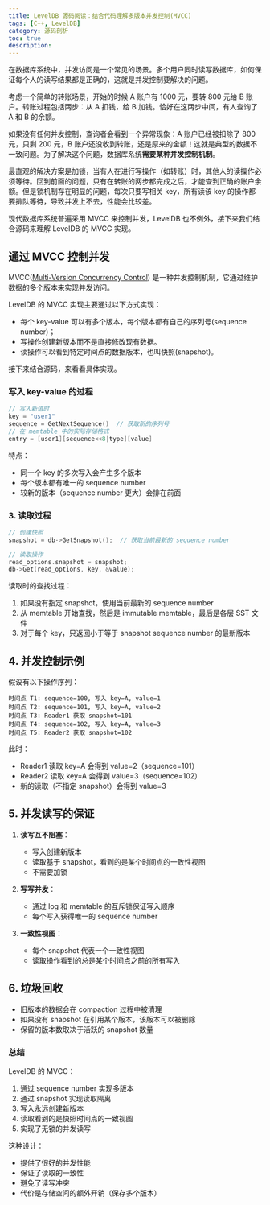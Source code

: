 ```yaml
---
title: LevelDB 源码阅读：结合代码理解多版本并发控制(MVCC)
tags: [C++, LevelDB]
category: 源码剖析
toc: true
description: 
---
```


在数据库系统中，并发访问是一个常见的场景。多个用户同时读写数据库，如何保证每个人的读写结果都是正确的，这就是并发控制要解决的问题。

考虑一个简单的转账场景，开始的时候 A 账户有 1000 元，要转 800 元给 B 账户。转账过程包括两步：从 A 扣钱，给 B 加钱。恰好在这两步中间，有人查询了 A 和 B 的余额。

如果没有任何并发控制，查询者会看到一个异常现象：A 账户已经被扣除了 800 元，只剩 200 元，B 账户还没收到转账，还是原来的金额！这就是典型的数据不一致问题。为了解决这个问题，数据库系统**需要某种并发控制机制**。

最直观的解决方案是加锁，当有人在进行写操作（如转账）时，其他人的读操作必须等待。回到前面的问题，只有在转账的两步都完成之后，才能查到正确的账户余额。但是锁机制存在明显的问题，每次只要写相关 key，所有读该 key 的操作都要排队等待，导致并发上不去，性能会比较差。

现代数据库系统普遍采用 MVCC 来控制并发，LevelDB 也不例外，接下来我们结合源码来理解 LevelDB 的 MVCC 实现。

## 通过 MVCC 控制并发

MVCC([Multi-Version Concurrency Control](https://en.wikipedia.org/wiki/Multiversion_concurrency_control)) 是一种并发控制机制，它通过维护数据的多个版本来实现并发访问。

LevelDB 的 MVCC 实现主要通过以下方式实现：

- 每个 key-value 可以有多个版本，每个版本都有自己的序列号(sequence number)；
- 写操作创建新版本而不是直接修改现有数据。
- 读操作可以看到特定时间点的数据版本，也叫快照(snapshot)。

接下来结合源码，来看看具体实现。

### 写入 key-value 的过程

```cpp
// 写入新值时
key = "user1"
sequence = GetNextSequence()  // 获取新的序列号
// 在 memtable 中的实际存储格式
entry = [user1][sequence<<8|type][value]
```

特点：
- 同一个 key 的多次写入会产生多个版本
- 每个版本都有唯一的 sequence number
- 较新的版本（sequence number 更大）会排在前面

### 3. 读取过程

```cpp
// 创建快照
snapshot = db->GetSnapshot();  // 获取当前最新的 sequence number

// 读取操作
read_options.snapshot = snapshot;
db->Get(read_options, key, &value);
```

读取时的查找过程：
1. 如果没有指定 snapshot，使用当前最新的 sequence number
2. 从 memtable 开始查找，然后是 immutable memtable，最后是各层 SST 文件
3. 对于每个 key，只返回小于等于 snapshot sequence number 的最新版本

## 4. 并发控制示例

假设有以下操作序列：

```
时间点 T1: sequence=100, 写入 key=A, value=1
时间点 T2: sequence=101, 写入 key=A, value=2
时间点 T3: Reader1 获取 snapshot=101
时间点 T4: sequence=102, 写入 key=A, value=3
时间点 T5: Reader2 获取 snapshot=102
```

此时：
- Reader1 读取 key=A 会得到 value=2（sequence=101）
- Reader2 读取 key=A 会得到 value=3（sequence=102）
- 新的读取（不指定 snapshot）会得到 value=3

## 5. 并发读写的保证

1. **读写互不阻塞**：
   - 写入创建新版本
   - 读取基于 snapshot，看到的是某个时间点的一致性视图
   - 不需要加锁

2. **写写并发**：
   - 通过 log 和 memtable 的互斥锁保证写入顺序
   - 每个写入获得唯一的 sequence number

3. **一致性视图**：
   - 每个 snapshot 代表一个一致性视图
   - 读取操作看到的总是某个时间点之前的所有写入

## 6. 垃圾回收

- 旧版本的数据会在 compaction 过程中被清理
- 如果没有 snapshot 在引用某个版本，该版本可以被删除
- 保留的版本数取决于活跃的 snapshot 数量

### 总结

LevelDB 的 MVCC：
1. 通过 sequence number 实现多版本
2. 通过 snapshot 实现读取隔离
3. 写入永远创建新版本
4. 读取看到的是快照时间点的一致视图
5. 实现了无锁的并发读写

这种设计：
- 提供了很好的并发性能
- 保证了读取的一致性
- 避免了读写冲突
- 代价是存储空间的额外开销（保存多个版本）
